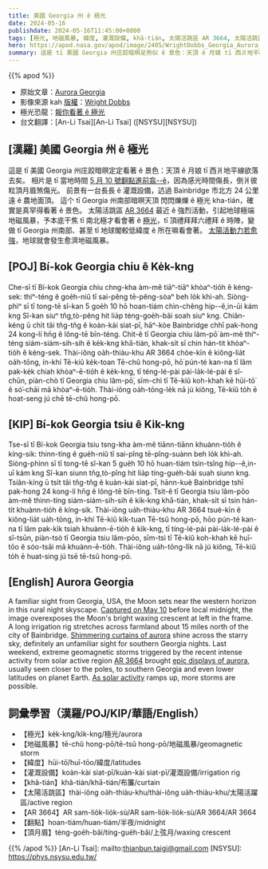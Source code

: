 ```yaml
---
title: 美國 Georgia 州 ê 極光
date: 2024-05-16
publishdate: 2024-05-16T11:45:00+0800
tags: [極光, 地磁風暴, 緯度, 灌溉設備, khă-tián, 太陽活跳區 AR 3664, 太陽活跳區, 翻點, 頂月眉]
hero: https://apod.nasa.gov/apod/image/2405/WrightDobbs_Georgia_Aurora_2_1024.jpg
summary: 這是 tī 美國 Georgia 州庄跤暗暝足熟似 ê 景色：天頂 ê 月娘 tī 西爿地平線欲落去矣。
---
```


{{% apod %}}

- 原始文章：[Aurora Georgia](https://apod.nasa.gov/apod/ap240516.html)
- 影像來源 kah [版權][copyright]：[Wright Dobbs](https://www.instagram.com/wrightdobbs/)
- 極光恐龍：[報你看著 ê 極光](https://www.aurorasaurus.org/)
- 台文翻譯：[An-Li Tsai][An-Li Tsai] ([NSYSU][NSYSU])

## [漢羅] 美國 Georgia 州 ê 極光
這是 tī 美國 Georgia 州庄跤暗暝定定看著 ê 景色：天頂 ê 月娘 tī 西爿地平線欲落去矣。
相片是 tī 當地時間 [5 月 10 號翻點進前翕--ê][Captured on May 10]，因為感光時間傷長，倒爿彼粒頂月眉煞傷光。
前景有一台長長 ê 灌溉設備，迒過 Bainbridge 市北方 24 公里遠 ê 農地面頂。
這个 tī Georgia 州南部暗暝天頂 閃閃爍爍 ê 極光 kha-tián，確實是真罕得看著 ê 景色。
太陽活跳區 [AR 3664][AR 3664] 最近 ê 強烈活動，引起地球極端地磁風暴，予本底干焦 tī 南北極才看會著 ê [極光][epic displays of aurora]，tī 頂禮拜拜六禮拜 ê 時陣，變做 tī Georgia 州南部、甚至 tī 地球閣較低緯度 ê 所在嘛看會著。
[太陽活動力若愈強][As solar activity]，地球就會發生愈濟地磁風暴。

## [POJ] Bí-kok Georgia chiu ê Ke̍k-kng
Che-sī tī Bí-kok Georgia chiu chng-kha àm-mê tiāⁿ-tiāⁿ khòaⁿ-tio̍h ê kéng-sek: thiⁿ-téng ê goe̍h-niû tī sai-pêng tē-pêng-sòaⁿ beh lo̍k khì-ah.
Siòng-phìⁿ sī tī tong-tē sî-kan 5 goe̍h 10 hō hoan-tiám chìn-chêng hip--ê,in-ūi kám kng Sî-kan siuⁿ tn̂g,tò-pêng hit lia̍p téng-goe̍h-bâi soah siuⁿ kng.
Chiân-kéng ū chi̍t tâi tn̂g-tn̂g ê koàn-kài siat-pī, hāⁿ-kòe Bainbridge chhī pak-hong 24 kong-lí hn̄g ê lông-tē bīn-téng.
Chit-ê tī Georgia chiu lâm-pō͘ àm-mê thiⁿ-téng siám-siám-sih-sih ê ke̍k-kng kha̋-tián, khak-si̍t sī chin hán-tit khòaⁿ-tio̍h ê kéng-sek.
Thài-iông oa̍h-thiàu-khu AR 3664 chòe-kīn ê kiông-lia̍t oa̍h-tōng, ín-khí Tē-kiû ke̍k-toan Tē-chû hong-pō, hō͘ pún-té kan-na tī lâm pak-ke̍k chiah khòaⁿ-ē-tio̍h ê ke̍k-kng, tī téng-lé-pài pài-la̍k-lé-pài ê sî-chūn, piàn-chò tī Georgia chiu lâm-pō͘, sīm-chì tī Tē-kiû koh-khah kē hūi-tō͘ ê só͘-chāi mā khòaⁿ-ē-tio̍h.
Thài-iông oa̍h-tōng-le̍k nā jú kiông, Tē-kiû to̍h ē hoat-seng jú chē tē-chû hong-pō.

## [KIP] Bí-kok Georgia tsiu ê Ki̍k-kng
Tse-sī tī Bí-kok Georgia tsiu tsng-kha àm-mê tiānn-tiānn khuànn-tio̍h ê kíng-sik: thinn-tíng ê gue̍h-niû tī sai-pîng tē-pîng-suànn beh lo̍k khì-ah.
Siòng-phìnn sī tī tong-tē sî-kan 5 gue̍h 10 hō huan-tiám tsìn-tsîng hip--ê,in-uī kám kng Sî-kan siunn tn̂g,tò-pîng hit lia̍p tíng-gue̍h-bâi suah siunn kng.
Tsiân-kíng ū tsi̍t tâi tn̂g-tn̂g ê kuàn-kài siat-pī, hānn-kuè Bainbridge tshī pak-hong 24 kong-lí hn̄g ê lông-tē bīn-tíng.
Tsit-ê tī Georgia tsiu lâm-pōo àm-mê thinn-tíng siám-siám-sih-sih ê ki̍k-kng kha̋-tián, khak-si̍t sī tsin hán-tit khuànn-tio̍h ê kíng-sik.
Thài-iông ua̍h-thiàu-khu AR 3664 tsuè-kīn ê kiông-lia̍t ua̍h-tōng, ín-khí Tē-kiû ki̍k-tuan Tē-tsû hong-pō, hōo pún-té kan-na tī lâm pak-ki̍k tsiah khuànn-ē-tio̍h ê ki̍k-kng, tī tíng-lé-pài pài-la̍k-lé-pài ê sî-tsūn, piàn-tsò tī Georgia tsiu lâm-pōo, sīm-tsì tī Tē-kiû koh-khah kē huī-tōo ê sóo-tsāi mā khuànn-ē-tio̍h.
Thài-iông ua̍h-tōng-li̍k nā jú kiông, Tē-kiû to̍h ē huat-sing jú tsē tē-tsû hong-pō.

## [English] Aurora Georgia
A familiar sight from Georgia, USA, the Moon sets near the western horizon in this rural night skyscape.
[Captured on May 10][Captured on May 10] before local midnight, the image overexposes the Moon's bright waxing crescent at left in the frame.
A long irrigation rig stretches across farmland about 15 miles north of the city of Bainbridge.
[Shimmering curtains of aurora][Shimmering curtains of aurora] shine across the starry sky, definitely an unfamiliar sight for southern Georgia nights.
Last weekend, extreme geomagnetic storms triggered by the recent intense activity from solar active region [AR 3664][AR 3664] brought [epic displays of aurora][epic displays of aurora], usually seen closer to the poles, to southern Georgia and even lower latitudes on planet Earth.
[As solar activity][As solar activity] ramps up, more storms are possible.

## 詞彙學習（漢羅/POJ/KIP/華語/English）
- 【極光】ke̍k-kng/ki̍k-kng/極光/aurora
- 【地磁風暴】tē-chû hong-pō/tē-tsû hong-pō/地磁風暴/geomagnetic storm
- 【緯度】hūi-tō͘/huī-tōo/緯度/latitudes
- 【灌溉設備】koàn-kài siat-pī/kuàn-kài siat-pī/灌溉設備/irrigation rig
- 【khă-tián】khă-tián/kha̋-tián/布簾/curtain
- 【太陽活跳區】thài-iông oa̍h-thiàu-khu/thài-iông ua̍h-thiàu-khu/太陽活躍區/active region
- 【AR 3664】AR sam-lio̍k-lio̍k-sù/AR sam-lio̍k-lio̍k-sù/AR 3664/AR 3664
- 【翻點】hoan-tiám/huan-tiám/半夜/midnight
- 【頂月眉】téng-goe̍h-bâi/tíng-gue̍h-bâi/上弦月/waxing crescent

{{% /apod %}}
[An-Li Tsai]: mailto:thianbun.taigi@gmail.com
[NSYSU]: https://phys.nsysu.edu.tw/

[copyright]: https://apod.nasa.gov/apod/fap/lib/about_apod.html#srapply
[License3]: https://creativecommons.org/licenses/by/3.0/
[License2]:https://creativecommons.org/licenses/by-nc-nd/2.0/

[Captured on May 10]:https://www.instagram.com/wrightdobbs/p/C63j2QrrYSJ/
[Shimmering curtains of aurora]:https://www.youtube.com/watch?v=Jt_XvnVrDco
[AR 3664]:https://apod.nasa.gov/apod/ap240515.html
[epic displays of aurora]:https://www.facebook.com/media/set?set=a.431368006258449&type=3
[As solar activity]:https://blogs.nasa.gov/solarcycle25/

